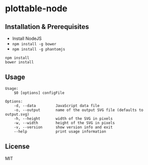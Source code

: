 # plottable-node

## Installation & Prerequisites 
- Install NodeJS
- `npm install -g bower`
- `npm install -g phantomjs`

```
npm install
bower install
```

## Usage
```help
Usage:
    $0 [options] configFile

Options:
    -d, --data         JavaScript data file
    -o, --output       name of the output SVG file (defaults to output.svg)
    -h, --height       width of the SVG in pixels
    -w, --width        height of the SVG in pixels
    -v, --version      show version info and exit
    --help             print usage information
```


## License
MIT
